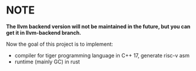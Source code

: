 # NOTE

**The llvm backend version will not be maintained in the future, but you can get it in llvm-backend branch.**

Now the goal of this project is to implement:
* compiler for tiger programming language in C++ 17, generate risc-v asm
* runtime (mainly GC) in rust